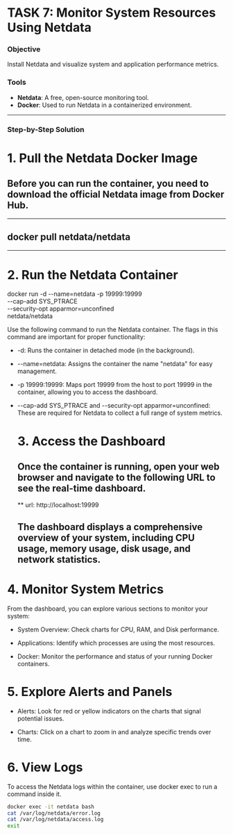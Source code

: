 # TASK 7: Monitor System Resources Using Netdata

### Objective
Install Netdata and visualize system and application performance metrics.

### Tools
* **Netdata**: A free, open-source monitoring tool.
* **Docker**: Used to run Netdata in a containerized environment.

---

### Step-by-Step Solution

# **1. Pull the Netdata Docker Image**
## Before you can run the container, you need to download the official Netdata image from Docker Hub.
---
 ## docker pull netdata/netdata
---
 # 2.  Run the Netdata Container

  docker run -d --name=netdata -p 19999:19999 \
--cap-add SYS_PTRACE \
--security-opt apparmor=unconfined \
netdata/netdata

 
Use the following command to run the Netdata container. The flags in this command are important for proper functionality:

* -d: Runs the container in detached mode (in the background).

* --name=netdata: Assigns the container the name "netdata" for easy management.

* -p 19999:19999: Maps port 19999 from the host to port 19999 in the container, allowing you to access the dashboard.

* --cap-add SYS_PTRACE and --security-opt apparmor=unconfined: These are required for Netdata to collect a full range of system metrics.

  # 3. Access the Dashboard
  ## Once the container is running, open your web browser and navigate to the following URL to see the real-time dashboard.

  ** url: http://localhost:19999
  ## The dashboard displays a comprehensive overview of your system, including CPU usage, memory usage, disk usage, and network statistics.

# 4.  Monitor System Metrics 
From the dashboard, you can explore various sections to monitor your system:

* System Overview: Check charts for CPU, RAM, and Disk performance.

* Applications: Identify which processes are using the most resources.

* Docker: Monitor the performance and status of your running Docker containers.
# 5. Explore Alerts and Panels
* Alerts: Look for red or yellow indicators on the charts that signal potential issues.

* Charts: Click on a chart to zoom in and analyze specific trends over time.

# 6.  View Logs
To access the Netdata logs within the container, use docker exec to run a command inside it.
``` bash
docker exec -it netdata bash
cat /var/log/netdata/error.log
cat /var/log/netdata/access.log
exit

